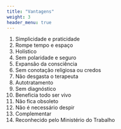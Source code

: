 ```yaml
---
title: "Vantagens"
weight: 3
header_menu: true
---
```


1. Simplicidade e praticidade
2. Rompe tempo e espaço
3. Holístico
4. Sem polaridade e seguro
5. Expansão da consciência
6. Sem conotação religiosa ou credos
7. Não desgasta o terapeuta
8. Autotratamento
9. Sem diagnóstico
10. Beneficia todo ser vivo
11. Não fica obsoleto
12. Não é necessário despir
13. Complementar
14. Reconhecido pelo Ministério do Trabalho